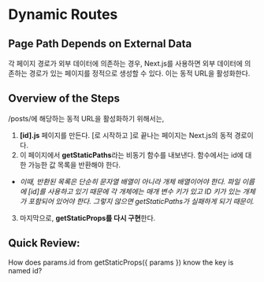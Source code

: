 # Dynamic Routes

## Page Path Depends on External Data
각 페이지 경로가 외부 데이터에 의존하는 경우, Next.js를 사용하면 외부 데이터에 의존하는 경로가 있는 페이지를 정적으로 생성할 수 있다. 이는 동적 URL을 활성화한다.
<br/>
## Overview of the Steps
/posts/<id>에 해당하는 동적 URL을 활성화하기 위해서는,
1. **[id].js** 페이지를 만든다. [로 시작하고 ]로 끝나는 페이지는 Next.js의 동적 경로이다.
2. 이 페이지에서 **getStaticPaths**라는 비동기 함수를 내보낸다. 함수에서는 id에 대한 가능한 값 목록을 반환해야 한다. 
* *이때, 반환된 목록은 단순히 문자열 배열이 아니라 개체 배열이어야 한다. 파일 이름에 [id]를 사용하고 있기 때문에 각 개체에는 매개 변수 키가 있고 ID 키가 있는 개체가 포함되어 있어야 한다. 그렇지 않으면 getStaticPaths가 실패하게 되기 때문이.*
3. 마지막으로, **getStaticProps를 다시 구현**한다.

## Quick Review: 
  How does params.id from getStaticProps({ params }) know the key is named id?

